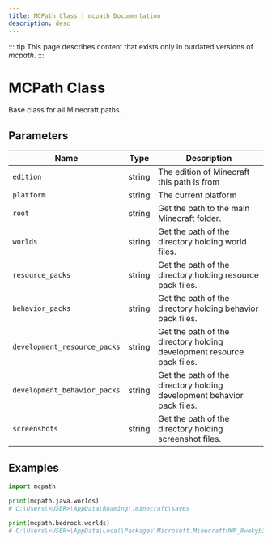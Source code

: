```yaml
---
title: MCPath Class | mcpath Documentation
description: desc
---
```


::: tip
This page describes content that exists only in outdated versions of *mcpath*.
:::

# MCPath Class

Base class for all Minecraft paths.

## Parameters

| Name                         | Type   | Description                                                            |
| ---------------------------- | ------ | ---------------------------------------------------------------------- |
| `edition`                    | string | The edition of Minecraft this path is from                             |
| `platform`                   | string | The current platform                                                   |
| `root`                       | string | Get the path to the main Minecraft folder.                             |
| `worlds`                     | string | Get the path of the directory holding world files.                     |
| `resource_packs`             | string | Get the path of the directory holding resource pack files.             |
| `behavior_packs`             | string | Get the path of the directory holding behavior pack files.             |
| `development_resource_packs` | string | Get the path of the directory holding development resource pack files. |
| `development_behavior_packs` | string | Get the path of the directory holding development behavior pack files. |
| `screenshots`                | string | Get the path of the directory holding screenshot files.                |

## Examples

```py
import mcpath

print(mcpath.java.worlds)
# C:\Users\<USER>\AppData\Roaming\.minecraft\saves

print(mcpath.bedrock.worlds)
# C:\Users\<USER>\AppData\Local\Packages\Microsoft.MinecraftUWP_8wekyb3d8bbwe\LocalState\games\com.mojang\minecraftWorlds
```

